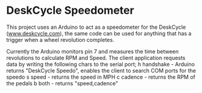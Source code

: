# DeskCycle Speedometer

This project uses an Arduino to act as a speedometer for the DeskCycle (www.deskcycle.com), the same code can be used for anything that has a trigger when a wheel revolution completes.

Currently the Arduino monitors pin 7 and measures the time between revolutions to calculate RPM and Speed.  The client application requests data by writing the following chars to the serial port;
h	handshake - Arduino returns "DeskCycle Speedo", enables the client to search COM ports for the speedo
s	speed - returns the speed in MPH
c	cadence - returns the RPM of the pedals
b	both - returns "speed,cadence"